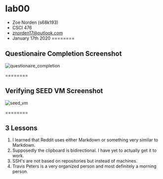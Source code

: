 # lab00

- Zoe Norden (s68k193)
- CSCI 476
- znorden17@outlook.com
- January 17th 2020
========
## Questionaire Completion Screenshot

![questionaire_completion](./Zoe/Downloads/Screenshot_5.png)

========

## Verifying SEED VM Screenshot

![seed_vm](./Zoe/Downloads/Screenshot_7.png)

========

## 3 Lessons

1. I learned that Reddit uses either Markdown or something very similar to Markdown. 
2. Supposedly the clipboard is bidirectional. I have yet to actually get it to work.
3. SSH's are not based on repositories but instead of machines. 
4. Travis Peters is a very organized person and most definitely a morning person. 




